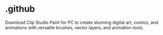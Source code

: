 # .github
Download Clip Studio Paint for PC to create stunning digital art, comics, and animations with versatile brushes, vector layers, and animation tools.
